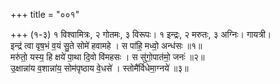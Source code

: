 +++
title = "००१"

+++
(१-३) १ विश्वामित्रः, २ गोतमः, ३ विरूपः। १ इन्द्रः, २ मरुतः, ३ अग्निः। गायत्री।  
इन्द्र॑ त्वा वृष॒भं व॒यं सु॒ते सोमे॑ हवामहे । स पा॑हि॒ मध्वो॒ अन्ध॑सः ॥१॥  
मरु॑तो॒ यस्य॒ हि क्षये॑ पा॒था दि॒वो वि॑महसः । स सु॑गो॒पात॑मो॒ जनः॑ ॥२॥  
उ॒क्षान्ना॑य व॒शान्ना॑य॒ सोम॑पृष्ठाय वे॒धसे॑ । स्तोमै॑र्विधेमा॒ग्नये॑ ॥३॥